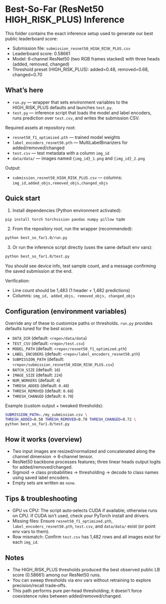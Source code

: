 # Best-So-Far (ResNet50 HIGH_RISK_PLUS) Inference

This folder contains the exact inference setup used to generate our best public leaderboard score:

- Submission file: `submission_resnet50_HIGH_RISK_PLUS.csv`
- Leaderboard score: 0.58661
- Model: 6‑channel ResNet50 (two RGB frames stacked) with three heads (added, removed, changed)
- Threshold preset (HIGH_RISK_PLUS): added=0.48, removed=0.68, changed=0.70

## What’s here

- `run.py` — wrapper that sets environment variables to the HIGH_RISK_PLUS defaults and launches `test.py`.
- `test.py` — inference script that loads the model and label encoders, runs prediction over `test.csv`, and writes the submission CSV.

Required assets at repository root:
- `resnet50_f1_optimized.pth` — trained model weights
- `label_encoders_resnet50.pth` — MultiLabelBinarizers for added/removed/changed
- `test.csv` — test metadata with a column `img_id`
- `data/data/` — images named `{img_id}_1.png` and `{img_id}_2.png`

Output:
- `submission_resnet50_HIGH_RISK_PLUS.csv` — columns: `img_id,added_objs,removed_objs,changed_objs`

## Quick start

1) Install dependencies (Python environment activated):

```bash
pip install torch torchvision pandas numpy pillow tqdm
```

2) From the repository root, run the wrapper (recommended):

```bash
python best_so_far1.0/run.py
```

3) Or run the inference script directly (uses the same default env vars):

```bash
python best_so_far1.0/test.py
```

You should see device info, test sample count, and a message confirming the saved submission at the end.

Verification:
- Line count should be 1,483 (1 header + 1,482 predictions)
- Columns: `img_id, added_objs, removed_objs, changed_objs`

## Configuration (environment variables)

Override any of these to customize paths or thresholds. `run.py` provides defaults tuned for the best score.

- `DATA_DIR` (default: `<repo>/data/data`)
- `TEST_CSV` (default: `<repo>/test.csv`)
- `MODEL_PATH` (default: `<repo>/resnet50_f1_optimized.pth`)
- `LABEL_ENCODERS` (default: `<repo>/label_encoders_resnet50.pth`)
- `SUBMISSION_PATH` (default: `<repo>/submission_resnet50_HIGH_RISK_PLUS.csv`)
- `BATCH_SIZE` (default: `16`)
- `IMAGE_SIZE` (default: `224`)
- `NUM_WORKERS` (default: `4`)
- `THRESH_ADDED` (default: `0.48`)
- `THRESH_REMOVED` (default: `0.68`)
- `THRESH_CHANGED` (default: `0.70`)

Example (custom output + tweaked thresholds):

```bash
SUBMISSION_PATH=./my_submission.csv \
THRESH_ADDED=0.50 THRESH_REMOVED=0.70 THRESH_CHANGED=0.72 \
python best_so_far1.0/test.py
```

## How it works (overview)

- Two input images are resized/normalized and concatenated along the channel dimension → 6‑channel tensor.
- ResNet50 backbone processes features; three linear heads output logits for added/removed/changed.
- Sigmoid → class probabilities → thresholding → decode to class names using saved label encoders.
- Empty sets are written as `none`.

## Tips & troubleshooting

- GPU vs CPU: The script auto‑selects CUDA if available; otherwise runs on CPU. If CUDA isn’t used, check your PyTorch install and drivers.
- Missing files: Ensure `resnet50_f1_optimized.pth`, `label_encoders_resnet50.pth`, `test.csv`, and `data/data/` exist (or point env vars to them).
- Row mismatch: Confirm `test.csv` has 1,482 rows and all images exist for each `img_id`.

## Notes

- The HIGH_RISK_PLUS thresholds produced the best observed public LB score (0.58661) among our ResNet50 runs.
- You can sweep thresholds via env vars without retraining to explore precision/recall trade‑offs.
- This path performs pure per‑head thresholding; it doesn’t force coexistence rules between added/removed/changed.
